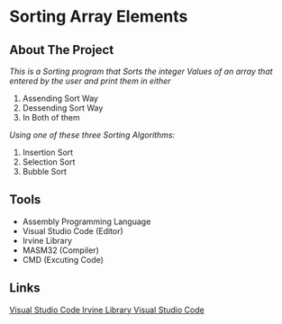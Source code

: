 # Sorting Array Elements
## About The Project
*This is a Sorting program that Sorts the integer Values of an array that entered by the user 
and print them in either*
1. Assending Sort Way
2. Dessending Sort Way
3. In Both of them

*Using one of these three Sorting Algorithms:*
1. Insertion Sort
2. Selection Sort
3. Bubble Sort

## Tools
* Assembly Programming Language
* Visual Studio Code (Editor)
* Irvine Library
* MASM32 (Compiler)
* CMD (Excuting Code)

## Links

[Visual Studio Code ](https://code.visualstudio.com/Download)
[ Irvine Library ](http://csc.csudh.edu/mmccullough/asm/help/index.html?page=source%2Fmacros32%2Fmdumpmem.htm)
[Visual Studio Code ](https://code.visualstudio.com/Download)




